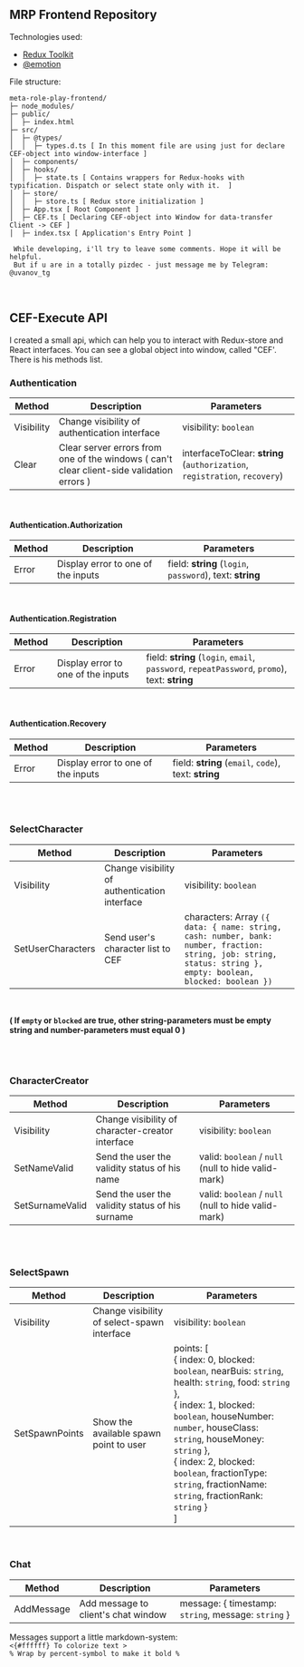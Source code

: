 ## MRP Frontend Repository

Technologies used: 
- [Redux Toolkit](https://redux-toolkit.js.org/usage/usage-guide)
- [@emotion](https://emotion.sh/docs/styled)

File structure: 
```
meta-role-play-frontend/
├─ node_modules/
├─ public/
│  ├─ index.html
├─ src/
│  ├─ @types/
│  │  ├─ types.d.ts [ In this moment file are using just for declare CEF-object into window-interface ]
│  ├─ components/
│  ├─ hooks/
│  │  ├─ state.ts [ Contains wrappers for Redux-hooks with typification. Dispatch or select state only with it.  ]
│  ├─ store/
│  │  ├─ store.ts [ Redux store initialization ] 
│  ├─ App.tsx [ Root Component ] 
│  ├─ CEF.ts [ Declaring CEF-object into Window for data-transfer Client -> CEF ] 
│  ├─ index.tsx [ Application's Entry Point ]
```

```
 While developing, i'll try to leave some comments. Hope it will be helpful.
 But if u are in a totally pizdec - just message me by Telegram: @uvanov_tg
```

<br>

## CEF-Execute API 
I created a small api, which can help you to interact with Redux-store and React interfaces. 
You can see a global object into window, called "CEF'. There is his methods list. 

### Authentication

| Method | Description | Parameters |   
| --- | --- | --- |   
| Visibility | Change visibility of authentication interface | visibility: `boolean` |
| Clear | Clear server errors from one of the windows ( can't clear client-side validation errors ) | interfaceToClear: **string** (`authorization`, `registration`, `recovery`)|

<br>

#### Authentication.Authorization

| Method | Description | Parameters |   
|---|---|---|
| Error | Display error to one of the inputs | field: **string** (`login`, `password`), text: **string**| 

<br>

#### Authentication.Registration

| Method | Description | Parameters |   
|---|---|---|
| Error | Display error to one of the inputs | field: **string** (`login`, `email`, `password`, `repeatPassword`, `promo`), text: **string**| 

<br>

#### Authentication.Recovery

| Method | Description | Parameters |   
|---|---|---|
| Error | Display error to one of the inputs | field: **string** (`email`, `code`), text: **string**| 

<br><br>

### SelectCharacter

| Method | Description | Parameters |   
| --- | --- | --- |   
| Visibility | Change visibility of authentication interface | visibility: `boolean` |
| SetUserCharacters | Send user's character list to CEF | characters: Array `({ data: { name: string, cash: number, bank: number, fraction: string, job: string, status: string }, empty: boolean, blocked: boolean })` |
<br>

**( If `empty` or `blocked` are true, other string-parameters must be empty string and number-parameters must equal 0  )**

<br><br>

### CharacterCreator

| Method | Description | Parameters |   
| --- | --- | --- |   
| Visibility | Change visibility of character-creator interface | visibility: `boolean` |
| SetNameValid | Send the user the validity status of his name  | valid: `boolean` / `null` (null to hide valid-mark) |
| SetSurnameValid | Send the user the validity status of his surname | valid: `boolean` / `null` (null to hide valid-mark) |
<br>

<br>

### SelectSpawn

| Method | Description | Parameters |   
| --- | --- | --- |   
| Visibility | Change visibility of select-spawn interface | visibility: `boolean` |
| SetSpawnPoints | Show the available spawn point to user  | points: [ <br>{ index: 0, blocked: `boolean`, nearBuis: `string`, health: `string`, food: `string` }, <br>{ index: 1, blocked: `boolean`, houseNumber: `number`, houseClass: `string`, houseMoney: `string` }, <br>{ index: 2, blocked: `boolean`, fractionType: `string`, fractionName: `string`, fractionRank: `string` } <br>] |
<br>



### Chat

| Method | Description | Parameters |   
| --- | --- | --- |   
| AddMessage | Add message to client's chat window | message: { timestamp: `string`, message: `string` } |
Messages support a little markdown-system: <br>
`<{#ffffff} To colorize text >` <br>
`% Wrap by percent-symbol to make it bold % `
<br>